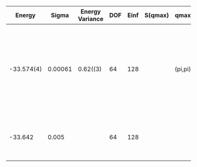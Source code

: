 | Energy     | Sigma   | Energy Variance | DOF | Einf | S(qmax) | qmax    | Method                                                       | Reference |
|------------|---------|-----------------|-----|------|---------|---------|--------------------------------------------------------------|-----------|
| -33.574(4) | 0.00061 | 0.62((3)        | 64  | 128  |         | (pi,pi) | mVMC with SU(2) and momentum projections (gamma point) + RBM + Lanczos, (U=8) (Ne = 64), alpha = 8 with 1x1 RBM-subspace | TODO: ask Michael |
| -33.642    | 0.005   |                 | 64  | 128  |         |         | AFQMC (Metropolis, Trotter error extrapolated), numerically exact | TODO: ask Shiwei |
